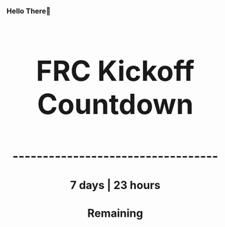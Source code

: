### Hello There👋

<!---START-TIMER--->
<h3 align='center' style='font-size: 64px;'>FRC Kickoff Countdown</h3>
<h3 align='center' style='font-size: 30px;'>----------------------------------</h3>
<h3 align='center' style='font-size: 25px;'>7 days | 23 hours</h3>
<h3 align='center' style='font-size: 25px;'>Remaining</h3>
<!---END-TIMER--->
